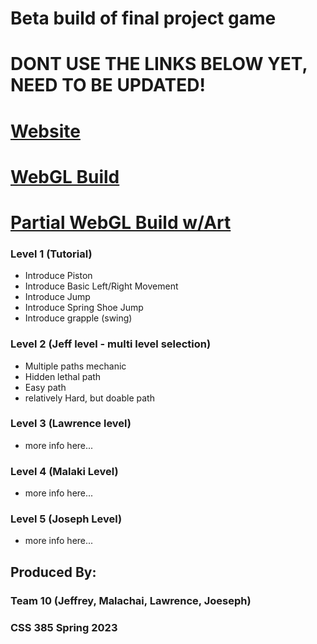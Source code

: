 # Beta build of final project game

# DONT USE THE LINKS BELOW YET, NEED TO BE UPDATED!

# [Website](https://jeffcaruso.github.io/css385-BETA/)

# [WebGL Build](https://jeffcaruso.github.io/css385-BETA/JeffMasterBuild/)

# [Partial WebGL Build w/Art](https://jeffcaruso.github.io/css385-BETA/ArtBuild/)

### Level 1 (Tutorial)
- Introduce Piston
- Introduce Basic Left/Right Movement
- Introduce Jump
- Introduce Spring Shoe Jump
- Introduce grapple (swing)

### Level 2 (Jeff level - multi level selection)
- Multiple paths mechanic
- Hidden lethal path
- Easy path
- relatively Hard, but doable path

### Level 3 (Lawrence level)
- more info here...

### Level 4 (Malaki Level)
- more info here...


### Level 5 (Joseph Level)
- more info here...


## Produced By:
### Team 10 (Jeffrey, Malachai, Lawrence, Joeseph)
### CSS 385 Spring 2023
